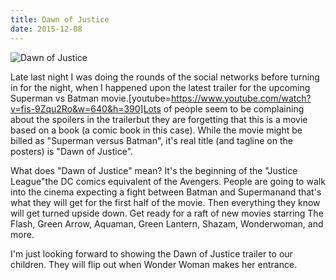 ```yaml
---
title: Dawn of Justice
date: 2015-12-08
---
```


![Dawn of Justice](https://source.unsplash.com/ZYYS1kapOm8/1600x900)

Late last night I was doing the rounds of the social networks before turning in for the night, when I happened upon the latest trailer for the upcoming Superman vs Batman movie.[youtube=https://www.youtube.com/watch?v=fis-9Zqu2Ro&w=640&h=390]Lots of people seem to be complaining about the spoilers in the trailerbut they are forgetting that this is a movie based on a book (a comic book in this case). While the movie might be billed as "Superman versus Batman", it's real title (and tagline on the posters) is "Dawn of Justice".

What does "Dawn of Justice" mean? It's the beginning of the "Justice League"the DC comics equivalent of the Avengers. People are going to walk into the cinema expecting a fight between Batman and Supermanand that's what they will get for the first half of the movie. Then everything they know will get turned upside down. Get ready for a raft of new movies starring The Flash, Green Arrow, Aquaman, Green Lantern, Shazam, Wonderwoman, and more.

I'm just looking forward to showing the Dawn of Justice trailer to our children. They will flip out when Wonder Woman makes her entrance.
